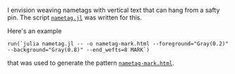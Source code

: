 I envision weaving nametags with vertical text that can hang from a
safty pin.  The script
[`nametag.jl`](nametag.jl) was written for this.

Here's an example

```@repl
run(`julia nametag.jl -- -o nametag-mark.html --foreground="Gray(0.2)" --background="Gray(0.8)" --end_wefts=8 MARK`)
```

that was used to generate the pattern
[`nametag-mark.html`](nametag-mark.html).


